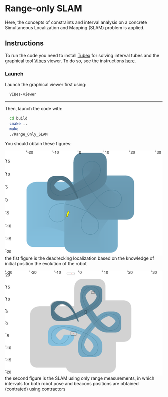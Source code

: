 # Range-only SLAM

 Here,  the concepts of constraints and interval analysis on a concrete Simultaneous Localization and Mapping (SLAM) problem is applied.

## Instructions

To run the code you need to install  [Tubex](http://simon-rohou.fr/research/tubex-lib/doc/index.html) for solving interval tubes and the graphical tool  [VIbes](http://simon-rohou.fr/research/tubex-lib/doc/install/01-installation.html#graphical-tools) viewer.  To do so, see the instructions [here](https://github.com/jad-rabehi/Constraint-programming#instructions).



### Launch

Launch the graphical viewer first using:
```bash
  VIBes-viewer
```
---
Then, launch the code with:
```bash
  cd build
  cmake ..
  make
  ./Range_Only_SLAM
```



You should obtain these figures:


<img align="right" src="images/deadreckoning.png" width=700>

the fist figure is the deadrecking localization based on the knowledge of initial position the evolution of the robot

<img align="right" src="images/Range_SLAM.png" width=700>

the second figure is the SLAM using only range measurements, in which intervals for both robot pose and beacons positions are obtained (contrated) using contractors





